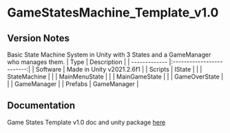 # GameStatesMachine_Template_v1.0
## Version Notes
Basic State Machine System in Unity with 3 States and a GameManager who manages them.
| Type          | Description               |
| ------------- |:-------------------------:|
| Software      | Made in Unity v2021.2.6f1 |
| Scripts       | IState                    |
|               | StateMachine              |
|               | MainMenuState             |
|               | MainGameState             |
|               | GameOverState             |
|               | GameManager               |
| Prefabs       | GameManager               |
## Documentation
Game States Template v1.0 doc and unity package [here](https://sites.google.com/view/proyectosindex/unity-development/scripting-intermedio?authuser=0)
